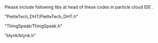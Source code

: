 Please include following libs at head of these codes in particle cloud IDE .<br>

"PietteTech_DHT/PietteTech_DHT.h"

"ThingSpeak/ThingSpeak.h"

"blynk/blynk.h"

